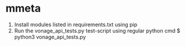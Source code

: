 # mmeta

1. Install modules listed in requirements.txt using pip
2. Run the vonage_api_tests.py test-script using regular python cmd
   $ python3 vonage_api_tests.py
